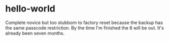 # hello-world
Complete novice but too stubborn to factory reset because the backup has the same passcode restriction. 
By the time I'm finished the 8 will be out. It's already been seven months. 
